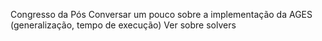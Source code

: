 Congresso da Pós
Conversar um pouco sobre a implementação da AGES (generalização, tempo de execução)
Ver sobre solvers